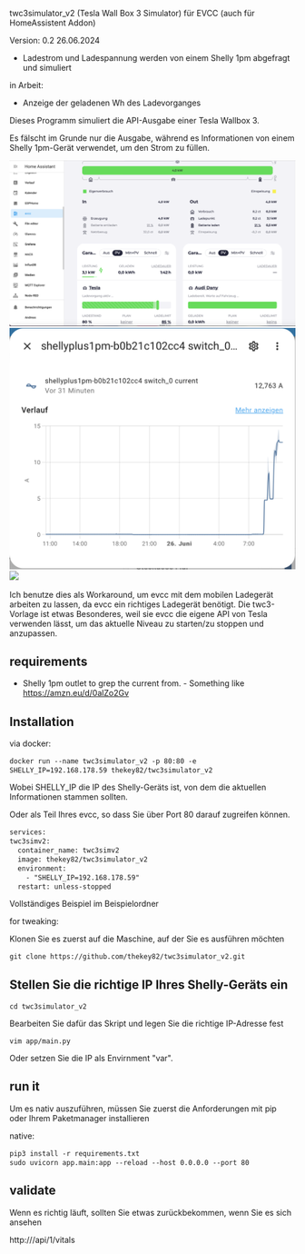 twc3simulator_v2 (Tesla Wall Box 3 Simulator) für EVCC 
(auch für HomeAssistent Addon)

 Version: 0.2
  26.06.2024
   - Ladestrom und Ladespannung werden von einem Shelly 1pm abgefragt und simuliert
     
  in Arbeit:
   - Anzeige der geladenen Wh des Ladevorganges   


Dieses Programm simuliert die API-Ausgabe einer Tesla Wallbox 3.

Es fälscht im Grunde nur die Ausgabe, während es Informationen von einem Shelly 1pm-Gerät verwendet, um den Strom zu füllen.

![](media/evcc.png)
![](media/strom.png)
![](media/api.png)


Ich benutze dies als Workaround, um evcc mit dem mobilen Ladegerät arbeiten zu lassen, da evcc ein richtiges Ladegerät benötigt. Die twc3-Vorlage ist etwas Besonderes, weil sie evcc die eigene API von Tesla verwenden lässt, um das aktuelle Niveau zu starten/zu stoppen und anzupassen.


## requirements

- Shelly 1pm outlet to grep the current from. - Something like https://amzn.eu/d/0alZo2Gv


## Installation

via docker:

    docker run --name twc3simulator_v2 -p 80:80 -e SHELLY_IP=192.168.178.59 thekey82/twc3simulator_v2

Wobei SHELLY_IP die IP des Shelly-Geräts ist, von dem die aktuellen Informationen stammen sollten.

Oder als Teil Ihres evcc, so dass Sie über Port 80 darauf zugreifen können.

    services:
    twc3simv2:
      container_name: twc3simv2
      image: thekey82/twc3simulator_v2
      environment:
        - "SHELLY_IP=192.168.178.59"
      restart: unless-stopped
      
Vollständiges Beispiel im Beispielordner


for tweaking:

Klonen Sie es zuerst auf die Maschine, auf der Sie es ausführen möchten

    git clone https://github.com/thekey82/twc3simulator_v2.git


## Stellen Sie die richtige IP Ihres Shelly-Geräts ein

    cd twc3simulator_v2
    
Bearbeiten Sie dafür das Skript und legen Sie die richtige IP-Adresse fest

    vim app/main.py

Oder setzen Sie die IP als Envirnment "var".
    
## run it

Um es nativ auszuführen, müssen Sie zuerst die Anforderungen mit pip oder Ihrem Paketmanager installieren

native:

    pip3 install -r requirements.txt
    sudo uvicorn app.main:app --reload --host 0.0.0.0 --port 80

   
## validate

Wenn es richtig läuft, sollten Sie etwas zurückbekommen, wenn Sie es sich ansehen

http://<ip>/api/1/vitals
